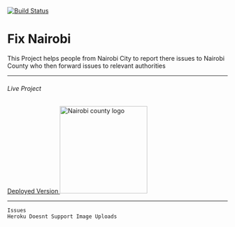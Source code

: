 [![Build Status](https://travis-ci.org/eugeneogongo/Fix-Nairobi.svg?branch=master)](https://travis-ci.org/eugeneogongo/Fix-Nairobi)

# Fix Nairobi
This Project helps people from Nairobi City to report there issues to Nairobi County who then forward issues to relevant authorities

<hr>

###### _Live Project_
<a href="https://rocky-island-61649.herokuapp.com/"> Deployed Version
 <img src="https://epayments.nairobi.go.ke/public/img/logo/nairobi-city-county-logo.png"
                      alt="Nairobi county logo" width=200/>
                      </a>
                      
<hr>
    
    Issues
    Heroku Doesnt Support Image Uploads
    
                      